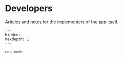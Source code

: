# Developers

Articles and notes for the implementers of the app itself.

```{toctree}
---
hidden:
maxdepth: 1
---

cdn_mode
```
